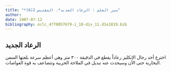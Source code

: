 ```yaml
---
title: "*سير العلم : الرعاد الجديد*. المقتبس 2(6)"
author: 
date: 1907-07-12
bibliography: oclc_4770057679-i_18-div_11.d1e1819.bib
---
```




##  الرعاد الجديد 


 اخترع  أحد  رجال الإنكليز رعاداً يقطع في الدقيقة  ٣٠٠  متر وهي أعظم سرعة بلغتها السفن البخارية حتى الآن وسيحدث عنه تبديل في الملاحة الحربية وتتضاعف به قوة الغواصات. 
